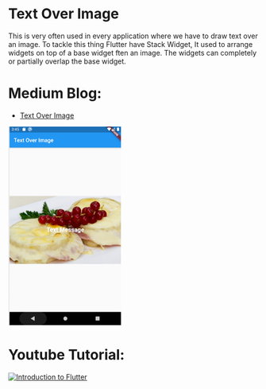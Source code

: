 # Text Over Image

This is very often used in every application where we have to draw text over an image.
To tackle this thing Flutter have Stack Widget, It used to arrange widgets on top of a base widget ften an image. The widgets can completely or partially overlap the base widget.


# Medium Blog:
- [Text Over Image](https://medium.com/flutterworld/flutter-text-over-image-bb045a129bae)

<img src="assets/output.png" height="400" alt="Screenshot"/> 



# Youtube Tutorial:

[![Introduction to Flutter](https://i.imgur.com/o0SIcVl.png)](https://www.youtube.com/watch?v=DfAsXfkbLLk "Little red riding hood - Click to Watch!")
